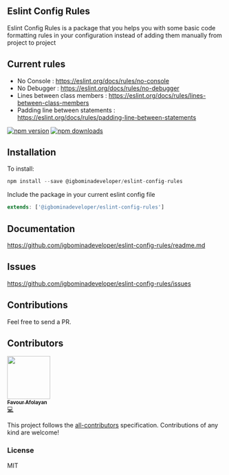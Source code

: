 ## Eslint Config Rules

Eslint Config Rules is a package that you helps you with some basic code formatting rules in your configuration instead of adding them manually from project to project

## Current rules

- No Console : https://eslint.org/docs/rules/no-console
- No Debugger : https://eslint.org/docs/rules/no-debugger
- Lines between class members : https://eslint.org/docs/rules/lines-between-class-members
- Padding line between statements : https://eslint.org/docs/rules/padding-line-between-statements

[![npm version](https://img.shields.io/npm/v/pimg.svg?style=flat-square)](https://www.npmjs.com/package/@igbominadeveloper/eslint-config-rules)
[![npm downloads](https://img.shields.io/npm/dm/pimg.svg?style=flat-square)](https://www.npmjs.com/package/@igbominadeveloper/eslint-config-rules)

## Installation

To install:

```javascript
npm install --save @igbominadeveloper/eslint-config-rules
```
Include the package in your current eslint config file
```javascript 
extends: ['@igbominadeveloper/eslint-config-rules']
```


## Documentation

https://github.com/igbominadeveloper/eslint-config-rules/readme.md

## Issues

https://github.com/igbominadeveloper/eslint-config-rules/issues

## Contributions

Feel free to send a PR.

## Contributors

<!-- ALL-CONTRIBUTORS-LIST:START - Do not remove or modify this section -->
<!-- prettier-ignore -->
[<img src="https://avatars2.githubusercontent.com/u/12516195?s=460&u=181cb90d244e32bc99ffce2fb5e2bc2799f2301d&v=4" width="100px;"/><br /><sub><b>Favour Afolayan</b></sub>](https://github.com/igbominadeveloper)<br />[💻](https://github.com/igbominadeveloper/eslint-config-rules/commits?author=igbominadeveloper "Code")

<!-- ALL-CONTRIBUTORS-LIST:END -->

This project follows the [all-contributors](https://github.com/kentcdodds/all-contributors) specification. Contributions of any kind are welcome!

### License

MIT

